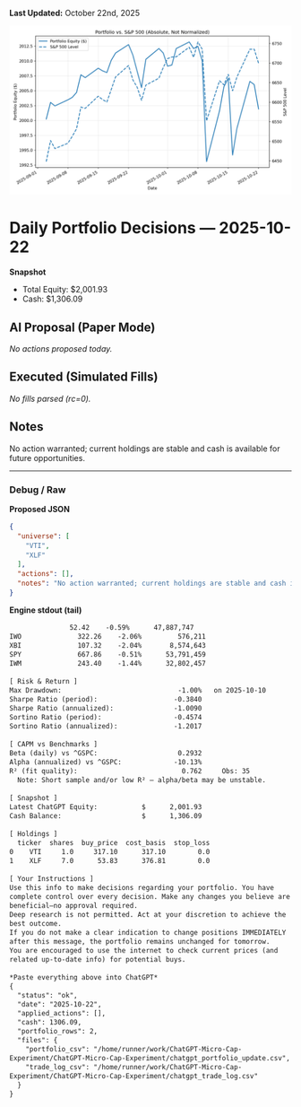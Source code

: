 **Last Updated:** October 22nd, 2025

![Latest Performance Results](Results.png)

# Daily Portfolio Decisions — 2025-10-22

**Snapshot**
- Total Equity: $2,001.93
- Cash: $1,306.09

## AI Proposal (Paper Mode)
_No actions proposed today._

## Executed (Simulated Fills)
_No fills parsed (rc=0)._

## Notes
No action warranted; current holdings are stable and cash is available for future opportunities.

---
### Debug / Raw
**Proposed JSON**
```json
{
  "universe": [
    "VTI",
    "XLF"
  ],
  "actions": [],
  "notes": "No action warranted; current holdings are stable and cash is available for future opportunities."
}
```

**Engine stdout (tail)**
```
               52.42    -0.59%      47,887,747
IWO              322.26    -2.06%         576,211
XBI              107.32    -2.04%       8,574,643
SPY              667.86    -0.51%      53,791,459
IWM              243.40    -1.44%      32,802,457

[ Risk & Return ]
Max Drawdown:                             -1.00%   on 2025-10-10
Sharpe Ratio (period):                   -0.3840
Sharpe Ratio (annualized):               -1.0090
Sortino Ratio (period):                  -0.4574
Sortino Ratio (annualized):              -1.2017

[ CAPM vs Benchmarks ]
Beta (daily) vs ^GSPC:                    0.2932
Alpha (annualized) vs ^GSPC:             -10.13%
R² (fit quality):                          0.762     Obs: 35
  Note: Short sample and/or low R² — alpha/beta may be unstable.

[ Snapshot ]
Latest ChatGPT Equity:           $      2,001.93
Cash Balance:                    $      1,306.09

[ Holdings ]
  ticker  shares  buy_price  cost_basis  stop_loss
0    VTI     1.0     317.10      317.10        0.0
1    XLF     7.0      53.83      376.81        0.0

[ Your Instructions ]
Use this info to make decisions regarding your portfolio. You have complete control over every decision. Make any changes you believe are beneficial—no approval required.
Deep research is not permitted. Act at your discretion to achieve the best outcome.
If you do not make a clear indication to change positions IMMEDIATELY after this message, the portfolio remains unchanged for tomorrow.
You are encouraged to use the internet to check current prices (and related up-to-date info) for potential buys.

*Paste everything above into ChatGPT*
{
  "status": "ok",
  "date": "2025-10-22",
  "applied_actions": [],
  "cash": 1306.09,
  "portfolio_rows": 2,
  "files": {
    "portfolio_csv": "/home/runner/work/ChatGPT-Micro-Cap-Experiment/ChatGPT-Micro-Cap-Experiment/chatgpt_portfolio_update.csv",
    "trade_log_csv": "/home/runner/work/ChatGPT-Micro-Cap-Experiment/ChatGPT-Micro-Cap-Experiment/chatgpt_trade_log.csv"
  }
}

```